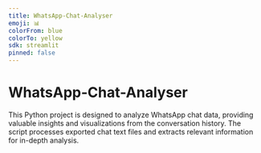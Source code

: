 ```yaml
---
title: WhatsApp-Chat-Analyser
emoji: 📊
colorFrom: blue
colorTo: yellow
sdk: streamlit
pinned: false
---
```


# WhatsApp-Chat-Analyser
This Python project is designed to analyze WhatsApp chat data, providing valuable insights and visualizations from the conversation history. The script processes exported chat text files and extracts relevant information for in-depth analysis.
